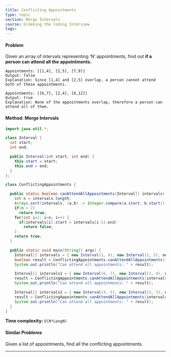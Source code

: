 ```yaml
---
title: Conflicting Appointments
type: topic
section: Merge Intervals
course: Grokking the Coding Interview
tags:
---
```

#### Problem
Given an array of intervals representing ‘N’ appointments, find out **if a person can attend all the appointments.**
```
Appointments: [[1,4], [2,5], [7,9]]
Output: false
Explanation: Since [1,4] and [2,5] overlap, a person cannot attend both of these appointments.

Appointments: [[6,7], [2,4], [8,12]]
Output: true
Explanation: None of the appointments overlap, therefore a person can attend all of them.
```

#### Method: Merge Intervals
```java
import java.util.*;

class Interval {
  int start;
  int end;

  public Interval(int start, int end) {
    this.start = start;
    this.end = end;
  }
};

class ConflictingAppointments {

  public static boolean canAttendAllAppointments(Interval[] intervals) {
    int n = intervals.length;
    Arrays.sort(intervals, (a,b) -> Integer.compare(a.start, b.start));
    if(n < 2)
      return true;
    for(int i=1; i<n; i++) {
      if(intervals[i].start < intervals[i-1].end)
        return false;
    }
    return true;
  }

  public static void main(String[] args) {
    Interval[] intervals = { new Interval(1, 4), new Interval(2, 5), new Interval(7, 9) };
    boolean result = ConflictingAppointments.canAttendAllAppointments(intervals);
    System.out.println("Can attend all appointments: " + result);

    Interval[] intervals1 = { new Interval(6, 7), new Interval(2, 4), new Interval(8, 12) };
    result = ConflictingAppointments.canAttendAllAppointments(intervals1);
    System.out.println("Can attend all appointments: " + result);

    Interval[] intervals2 = { new Interval(4, 5), new Interval(2, 3), new Interval(3, 6) };
    result = ConflictingAppointments.canAttendAllAppointments(intervals2);
    System.out.println("Can attend all appointments: " + result);
  }
}
```
**Time complexity:** `O(N*LongN)`

#### Similar Problems #
Given a list of appointments, find all the conflicting appointments.

---